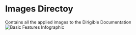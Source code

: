 # Images Directoy
Contains all the applied images to the Dirigible Documentation
![Basic Features Infographic](https://github.com/dirigiblelabs/curriculum/blob/master/IvoYakov/DirigibleDoc/Images/BasicFeatures.jpg)
